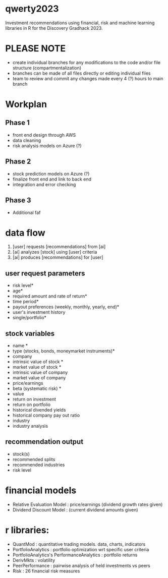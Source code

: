 # qwerty2023
Investment recommendations using financial, risk and machine learning libraries in R for the Discovery Gradhack 2023.

# PLEASE NOTE
- create individual branches for any modifications to the code and/or file structure (compartmentalization)
- branches can be made of all files directly or editing individual files
- team to review and commit any changes made every 4 (?) hours to main branch 

# Workplan
## Phase 1
- front end design through AWS
- data cleaning
- risk analysis models on Azure (?)

## Phase 2
- stock prediction models on Azure (?)
- finalize front end and link to back end
- integration and error checking

## Phase 3
- Additional faf


# data flow

1. [user] requests [recommendations] from [ai]
2. [ai] analyzes [stock] using [user] criteria
3. [ai] produces [recommendations] for [user]

## user request parameters
- risk level*
- age*
- required amount and rate of return*
- time period*
- payout preferences (weekly, monthly, yearly, end)*
- user's investment history
- single/portfolio*

## stock variables
- name *
- type (stocks, bonds, moneymarket instruments)*
- company
- intrinsic value of stock *
- market value of stock *
- intrinsic value of company
- market value of company
- price/earnings
- beta (systematic risk) *
- value
- return on investment
- return on portfolio
- historical divended yields
- historical company pay out ratio
- industry
- industry analysis

## recommendation output
- stock(s)
- recommended splits
- recommended industries
- risk level

# financial models
- Relative Evaluation Model : price/earnings (dividend growth rates given)
- Dividend Discount Model : (current dividend amounts given)

# r libraries:
- QuantMod : quantitative trading models. data, charts, indicators  
- PortfolioAnalytics : portfolio optimization wrt specific user criteria
- PortfolioAnalytics's PerformanceAnalytics : portfolio returns
- DerivMkts : volatility 
- PeerPerformance : pairwise analysis of held investments vs peers
- Risk : 26 financial risk measures
